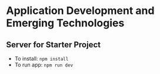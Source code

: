 # Application Development and Emerging Technologies

## Server for Starter Project
- To install: `npm install`
- To run app: `npm run dev`